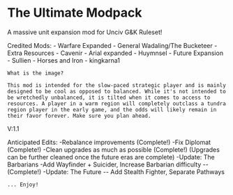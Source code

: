 # The Ultimate Modpack
A massive unit expansion mod for Unciv G&amp;K Ruleset!

Credited Mods:
    - Warfare Expanded - General Wadaling/The Bucketeer
    - Extra Resources - Cavenir 
    - Arial expanded - Huymnsel 
    - Future Expansion - Sullien 
    - Horses and Iron - kingkarna1 
    
    What is the image? 
    
    This mod is intended for the slow-paced strategic player and is mainly designed to be cool as opposed to balanced. While it's not intended to be wretchedly unbalanced, it is tilted when it comes to access to resources. A player in a warm region will completely outclass a tundra region player in the early game, and the odds will likely remain in their favor forever. Make sure you plan ahead.
    
V:1.1
    
   Anticipated Edits:
        -Rebalance improvements (Complete!)
        -Fix Diplomat (Complete!)
        -Clean upgrades as much as possible (Complete!) (Upgrades can be further cleaned once the future eras are complete)
        -Update: The Barbarians -Add Wayfinder + Suicider, Increase Barbarian difficulty -- (Complete!)
        -Update: The Future -- Add Stealth Fighter, Separate Pathways
    
    
    ... Enjoy!
